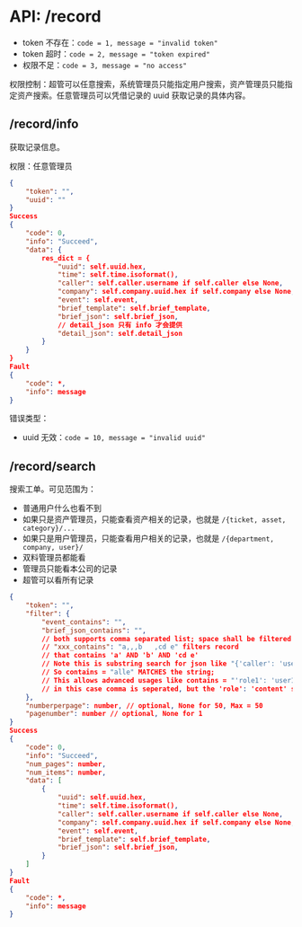# API: /record

- token 不存在：`code = 1, message = "invalid token"`
- token 超时：`code = 2, message = "token expired"`
- 权限不足：`code = 3, message = "no access"`

权限控制：超管可以任意搜索，系统管理员只能指定用户搜索，资产管理员只能指定资产搜索。任意管理员可以凭借记录的 uuid 获取记录的具体内容。

## /record/info

获取记录信息。
 
权限：任意管理员

```json
{
    "token": "",
    "uuid": ""
}
Success
{
    "code": 0,
    "info": "Succeed",
    "data": {
        res_dict = {
            "uuid": self.uuid.hex,
            "time": self.time.isoformat(),
            "caller": self.caller.username if self.caller else None,
            "company": self.company.uuid.hex if self.company else None,
            "event": self.event,
            "brief_template": self.brief_template,
            "brief_json": self.brief_json,
            // detail_json 只有 info 才会提供
            "detail_json": self.detail_json
        }
    }
}
Fault
{
    "code": *,
    "info": message
}
```

错误类型：
- uuid 无效：`code = 10, message = "invalid uuid"`

## /record/search

搜索工单。可见范围为：

- 普通用户什么也看不到
- 如果只是资产管理员，只能查看资产相关的记录，也就是 `/{ticket, asset, category}/...`
- 如果只是用户管理员，只能查看用户相关的记录，也就是 `/{department, company, user}/`
- 双料管理员都能看
- 管理员只能看本公司的记录
- 超管可以看所有记录

```json
{
	"token": "",
	"filter": {
        "event_contains": "",
        "brief_json_contains": "",
        // both supports comma separated list; space shall be filtered
        // "xxx_contains": "a,,,b   ,cd e" filters record
        // that contains 'a' AND 'b' AND 'cd e'
        // Note this is substring search for json like "{'caller': 'user1', 'user': 'alex'}"
        // So contains = "alle" MATCHES the string;
        // This allows advanced usages like contains = "'role1': 'user1', 'role2': 'user2'"
        // in this case comma is seperated, but the 'role': 'content' structure is preserved
	},
	"numberperpage": number, // optional, None for 50, Max = 50
	"pagenumber": number // optional, None for 1
}
Success
{
	"code": 0,
	"info": "Succeed",
	"num_pages": number,
	"num_items": number,
	"data": [
		{
            "uuid": self.uuid.hex,
            "time": self.time.isoformat(),
            "caller": self.caller.username if self.caller else None,
            "company": self.company.uuid.hex if self.company else None,
            "event": self.event,
            "brief_template": self.brief_template,
            "brief_json": self.brief_json,
		}
	]
}
Fault
{
	"code": *,
	"info": message
}

```
